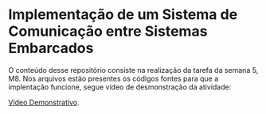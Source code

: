 # Implementação de um Sistema de Comunicação entre Sistemas Embarcados

O conteúdo desse repositório consiste na realização da tarefa da semana 5, M8. Nos arquivos estão presentes os códigos fontes para que a implentação funcione, segue vídeo de desmonstração da atividade:

[Vídeo Demonstrativo]([https://youtu.be/O3IyKL1WRJY](https://drive.google.com/file/d/1zYkf0B6wwbEmorlD0Q9FAV5dZhC_AGxp/view?usp=sharing)https://drive.google.com/file/d/1zYkf0B6wwbEmorlD0Q9FAV5dZhC_AGxp/view?usp=sharing).
